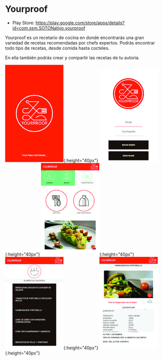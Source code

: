 # Yourproof

* Play Store: https://play.google.com/store/apps/details?id=com.ssm.SOTONativo.yourproof

Yourproof es un recetario de cocina en donde encontrarás una gran variedad de recetas recomendadas por chefs expertos.
Podrás encontrar todo tipo de recetas, desde comida hasta cocteles.

En ella también podrás crear y compartir las recetas de tu autoría.


![1](https://github.com/joagranadosme/Yourproof/blob/master/imgs/1.jpg){:height="40px"}
![2](https://github.com/joagranadosme/Yourproof/blob/master/imgs/2.jpg){:height="40px"}
![3](https://github.com/joagranadosme/Yourproof/blob/master/imgs/3.jpg){:height="40px"}
![4](https://github.com/joagranadosme/Yourproof/blob/master/imgs/4.jpg){:height="40px"}
![5](https://github.com/joagranadosme/Yourproof/blob/master/imgs/5.jpg){:height="40px"}
